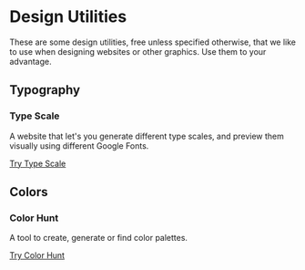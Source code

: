 # Design Utilities

These are some design utilities, free unless specified otherwise, that we like to use when designing websites or other graphics. Use them to your advantage.

## Typography

### Type Scale

A website that let's you generate different type scales, and preview them visually using different Google Fonts.

[Try Type Scale](https://typescale.com/)

## Colors

### Color Hunt

A tool to create, generate or find color palettes.

[Try Color Hunt](https://colorhunt.co/)
